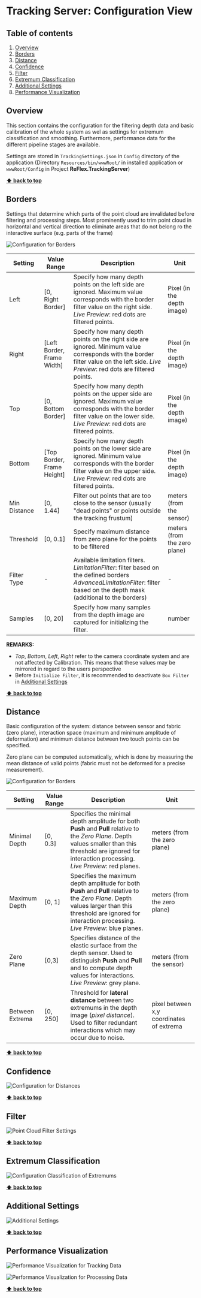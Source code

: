 # Tracking Server: Configuration View

<!-- omit in toc -->
## Table of contents

1. [Overview](#overview)
2. [Borders](#borders)
3. [Distance](#distance)
4. [Confidence](#confidence)
5. [Filter](#filter)
6. [Extremum Classification](#extremum-classification)
7. [Additional Settings](#additional-settings)
8. [Performance Visualization](#performance-visualization)

## Overview

This section contains the configuration for the filtering depth data and basic calibration of the whole system as wel as settings for extremum classification and smoothing. Furthermore, performance data for the different pipeline stages are available.

Settings are stored in `TrackingSettings.json` in `Config` directory of the application (Directory `Resources/bin/wwwRoot/` in installed application or `wwwRoot/Config` in Project __ReFlex.TrackingServer__)

__[⬆ back to top](#table-of-contents)__

## Borders

Settings that determine which parts of the point cloud are invalidated before filtering and processing steps. Most prominently used to trim point cloud in horizontal and vertical direction to eliminate areas that do not belong ro the interactive surface (e.g. parts of the frame)

![Configuration for Borders](/reflex/assets/img/server/config-view_borders.png)

| Setting | Value Range          | Description                                                                                                                                                                       | Unit |
| ------- | -------------------- | --------------------------------------------------------------------------------------------------------------------------------------------------------------------------------- | --- |
| Left    | [0, Right Border]    | Specify how many depth points on the left side are ignored. Maximum value corresponds with the border filter value on the right side. *Live Preview*: red dots are filtered points. | Pixel (in the depth image) |
| Right   | [Left Border, Frame Width] | Specify how many depth points on the right side are ignored. Minimum value corresponds with the border filter value on the left side. *Live Preview*: red dots are filtered points. | Pixel (in the depth image) |
| Top     | [0, Bottom Border]   | Specify how many depth points on the upper side are ignored. Maximum value corresponds with the border filter value on the lower side. *Live Preview*: red dots are filtered points. | Pixel (in the depth image) |
| Bottom   | [Top Border, Frame Height]        | Specify how many depth points on the lower side are ignored. Minimum value corresponds with the border filter value on the upper side. *Live Preview*: red dots are filtered points. | Pixel (in the depth image) |
| Min Distance   | [0, 1.44] | Filter out points that are too close to the sensor (usually "dead points" or points outside the tracking frustum) | meters (from the sensor) |
| Threshold  | [0, 0.1] | Specify maximum distance from zero plane for the points to be filtered | meters (from the zero plane) |
| Filter Type | - | Available limitation filters. *LimitationFilter*: filter based on the defined borders *AdvancedLimitationFilter*: filter based on the depth mask (additional to the borders) | - |
| Samples  | [0, 20] | Specify how many samples from the depth image are captured for initializing the filter. | number |

__REMARKS:__

* *Top*, *Bottom*, *Left*, *Right* refer to the camera coordinate system and are not affected by Calibration. This means that these values may be mirrored in regard to the users perspective
* Before `Initialize Filter`, it is recommended to deactivate `Box Filter` in [Additional Settings](#additional-settings)

__[⬆ back to top](#table-of-contents)__

## Distance

Basic configuration of the system: distance between sensor and fabric (zero plane), interaction space (maximum and minimum amplitude of deformation) and minimum distance between two touch points can be specified.

Zero plane can be computed automatically, which is done by measuring the mean distance of valid points (fabric must not be deformed for a precise measurement).

![Configuration for Borders](/reflex/assets/img/server/config-view_distance.png)

| Setting | Value Range | Description | Unit |
| --- | --- | --- | --- |
| Minimal Depth | [0, 0.3] | Specifies the minimal depth amplitude for both __Push__ and __Pull__ relative to the *Zero Plane*. Depth values smaller than this threshold are ignored for interaction processing. *Live Preview*: red planes. | meters (from the zero plane) |
| Maximum Depth | [0, 1] | Specifies the maximum depth amplitude for both __Push__ and __Pull__ relative to the *Zero Plane*. Depth values larger than this threshold are ignored for interaction processing. *Live Preview*: blue planes. | meters (from the zero plane) |
| Zero Plane | [0,3] | Specifies distance of the elastic surface from the depth sensor. Used to distinguish __Push__ and __Pull__ and to compute depth values for interactions. *Live Preview*: grey plane. | meters (from the sensor) |
| Between Extrema | [0, 250] | Threshold for __lateral distance__ between two extremums in the depth image (*pixel distance*). Used to filter redundant interactions which may occur due to noise. | pixel between x,y coordinates of extrema |

__[⬆ back to top](#table-of-contents)__

## Confidence

![Configuration for Distances](/reflex/assets/img/server/config-view_confidence.png)

__[⬆ back to top](#table-of-contents)__

## Filter

![Point Cloud Filter Settings](/reflex/assets/img/server/config-view_filter.png)

__[⬆ back to top](#table-of-contents)__

## Extremum Classification

![Configuration Classification of Extremums](/reflex/assets/img/server/config-view_extremums.png)

__[⬆ back to top](#table-of-contents)__

## Additional Settings

![Additional Settings](/reflex/assets/img/server/config-view_additional.png)

__[⬆ back to top](#table-of-contents)__

## Performance Visualization

![Performance Visualization for Tracking  Data](/reflex/assets/img/server/config-view_performance-tracking.png)

![Performance Visualization for Processing  Data](/reflex/assets/img/server/config-view_performance-processing.png)

__[⬆ back to top](#table-of-contents)__
